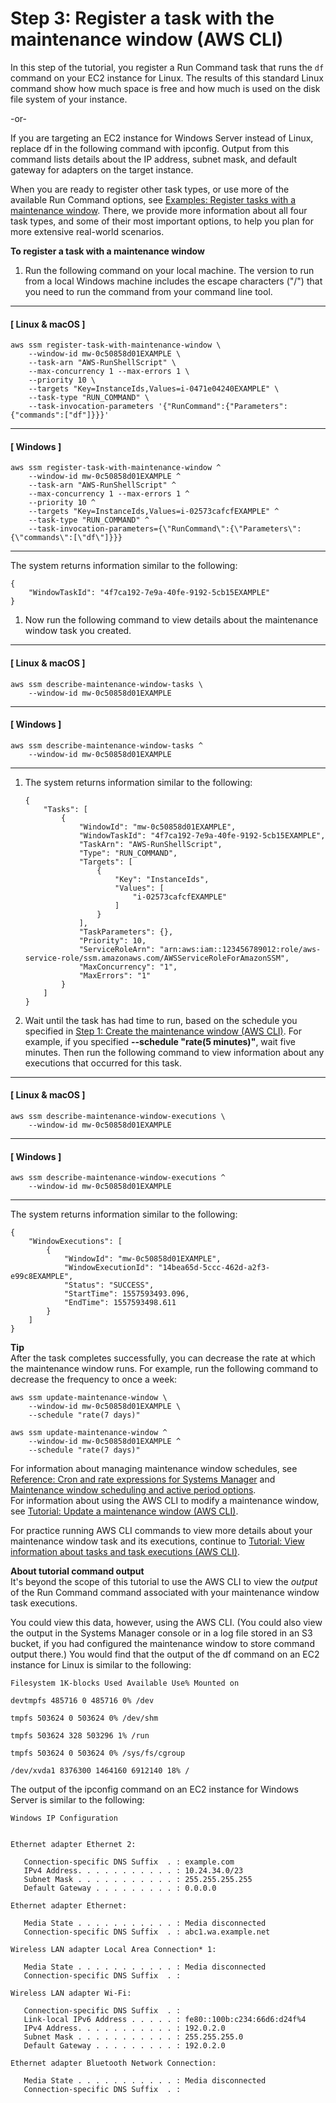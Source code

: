 # Step 3: Register a task with the maintenance window \(AWS CLI\)<a name="mw-cli-tutorial-tasks"></a>

In this step of the tutorial, you register a Run Command task that runs the `df` command on your EC2 instance for Linux\. The results of this standard Linux command show how much space is free and how much is used on the disk file system of your instance\.

\-or\-

If you are targeting an EC2 instance for Windows Server instead of Linux, replace df in the following command with ipconfig\. Output from this command lists details about the IP address, subnet mask, and default gateway for adapters on the target instance\.

When you are ready to register other task types, or use more of the available Run Command options, see [Examples: Register tasks with a maintenance window](mw-cli-register-tasks-examples.md)\. There, we provide more information about all four task types, and some of their most important options, to help you plan for more extensive real\-world scenarios\. 

**To register a task with a maintenance window**

1. Run the following command on your local machine\. The version to run from a local Windows machine includes the escape characters \("/"\) that you need to run the command from your command line tool\.

------
#### [ Linux & macOS ]

   ```
   aws ssm register-task-with-maintenance-window \
       --window-id mw-0c50858d01EXAMPLE \
       --task-arn "AWS-RunShellScript" \
       --max-concurrency 1 --max-errors 1 \
       --priority 10 \
       --targets "Key=InstanceIds,Values=i-0471e04240EXAMPLE" \
       --task-type "RUN_COMMAND" \
       --task-invocation-parameters '{"RunCommand":{"Parameters":{"commands":["df"]}}}'
   ```

------
#### [ Windows ]

   ```
   aws ssm register-task-with-maintenance-window ^
       --window-id mw-0c50858d01EXAMPLE ^
       --task-arn "AWS-RunShellScript" ^
       --max-concurrency 1 --max-errors 1 ^
       --priority 10 ^
       --targets "Key=InstanceIds,Values=i-02573cafcfEXAMPLE" ^
       --task-type "RUN_COMMAND" ^
       --task-invocation-parameters={\"RunCommand\":{\"Parameters\":{\"commands\":[\"df\"]}}}
   ```

------

   The system returns information similar to the following:

   ```
   {
       "WindowTaskId": "4f7ca192-7e9a-40fe-9192-5cb15EXAMPLE"
   }
   ```

1. Now run the following command to view details about the maintenance window task you created\. 

------
#### [ Linux & macOS ]

   ```
   aws ssm describe-maintenance-window-tasks \
       --window-id mw-0c50858d01EXAMPLE
   ```

------
#### [ Windows ]

   ```
   aws ssm describe-maintenance-window-tasks ^
       --window-id mw-0c50858d01EXAMPLE
   ```

------

1. The system returns information similar to the following:

   ```
   {
       "Tasks": [
           {
               "WindowId": "mw-0c50858d01EXAMPLE",
               "WindowTaskId": "4f7ca192-7e9a-40fe-9192-5cb15EXAMPLE",
               "TaskArn": "AWS-RunShellScript",
               "Type": "RUN_COMMAND",
               "Targets": [
                   {
                       "Key": "InstanceIds",
                       "Values": [
                           "i-02573cafcfEXAMPLE"
                       ]
                   }
               ],
               "TaskParameters": {},
               "Priority": 10,
               "ServiceRoleArn": "arn:aws:iam::123456789012:role/aws-service-role/ssm.amazonaws.com/AWSServiceRoleForAmazonSSM",
               "MaxConcurrency": "1",
               "MaxErrors": "1"
           }
       ]
   }
   ```

1. Wait until the task has had time to run, based on the schedule you specified in [Step 1: Create the maintenance window \(AWS CLI\)](mw-cli-tutorial-create-mw.md)\. For example, if you specified **\-\-schedule "rate\(5 minutes\)"**, wait five minutes\. Then run the following command to view information about any executions that occurred for this task\. 

------
#### [ Linux & macOS ]

   ```
   aws ssm describe-maintenance-window-executions \
       --window-id mw-0c50858d01EXAMPLE
   ```

------
#### [ Windows ]

   ```
   aws ssm describe-maintenance-window-executions ^
       --window-id mw-0c50858d01EXAMPLE
   ```

------

   The system returns information similar to the following:

   ```
   {
       "WindowExecutions": [
           {
               "WindowId": "mw-0c50858d01EXAMPLE",
               "WindowExecutionId": "14bea65d-5ccc-462d-a2f3-e99c8EXAMPLE",
               "Status": "SUCCESS",
               "StartTime": 1557593493.096,
               "EndTime": 1557593498.611
           }
       ]
   }
   ```

**Tip**  
After the task completes successfully, you can decrease the rate at which the maintenance window runs\. For example, run the following command to decrease the frequency to once a week:  

```
aws ssm update-maintenance-window \
    --window-id mw-0c50858d01EXAMPLE \
    --schedule "rate(7 days)"
```

```
aws ssm update-maintenance-window ^
    --window-id mw-0c50858d01EXAMPLE ^
    --schedule "rate(7 days)"
```
For information about managing maintenance window schedules, see [Reference: Cron and rate expressions for Systems Manager](reference-cron-and-rate-expressions.md) and [Maintenance window scheduling and active period options](maintenance-windows-schedule-options.md)\.  
For information about using the AWS CLI to modify a maintenance window, see [Tutorial: Update a maintenance window \(AWS CLI\)](maintenance-windows-cli-tutorials-update.md)\.

For practice running AWS CLI commands to view more details about your maintenance window task and its executions, continue to [Tutorial: View information about tasks and task executions \(AWS CLI\)](mw-cli-tutorial-task-info.md)\.

**About tutorial command output**  
It's beyond the scope of this tutorial to use the AWS CLI to view the *output* of the Run Command command associated with your maintenance window task executions\.

You could view this data, however, using the AWS CLI\. \(You could also view the output in the Systems Manager console or in a log file stored in an S3 bucket, if you had configured the maintenance window to store command output there\.\) You would find that the output of the df command on an EC2 instance for Linux is similar to the following:

```
Filesystem 1K-blocks Used Available Use% Mounted on

devtmpfs 485716 0 485716 0% /dev

tmpfs 503624 0 503624 0% /dev/shm

tmpfs 503624 328 503296 1% /run

tmpfs 503624 0 503624 0% /sys/fs/cgroup

/dev/xvda1 8376300 1464160 6912140 18% /
```

The output of the ipconfig command on an EC2 instance for Windows Server is similar to the following:

```
Windows IP Configuration


Ethernet adapter Ethernet 2:

   Connection-specific DNS Suffix  . : example.com
   IPv4 Address. . . . . . . . . . . : 10.24.34.0/23
   Subnet Mask . . . . . . . . . . . : 255.255.255.255
   Default Gateway . . . . . . . . . : 0.0.0.0

Ethernet adapter Ethernet:

   Media State . . . . . . . . . . . : Media disconnected
   Connection-specific DNS Suffix  . : abc1.wa.example.net

Wireless LAN adapter Local Area Connection* 1:

   Media State . . . . . . . . . . . : Media disconnected
   Connection-specific DNS Suffix  . :

Wireless LAN adapter Wi-Fi:

   Connection-specific DNS Suffix  . :
   Link-local IPv6 Address . . . . . : fe80::100b:c234:66d6:d24f%4
   IPv4 Address. . . . . . . . . . . : 192.0.2.0
   Subnet Mask . . . . . . . . . . . : 255.255.255.0
   Default Gateway . . . . . . . . . : 192.0.2.0

Ethernet adapter Bluetooth Network Connection:

   Media State . . . . . . . . . . . : Media disconnected
   Connection-specific DNS Suffix  . :
```